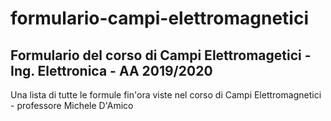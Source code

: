 # formulario-campi-elettromagnetici
## Formulario del corso di Campi Elettromagetici - Ing. Elettronica - AA 2019/2020
Una lista di tutte le formule fin'ora viste nel corso di Campi Elettromagnetici - professore Michele D'Amico
 
